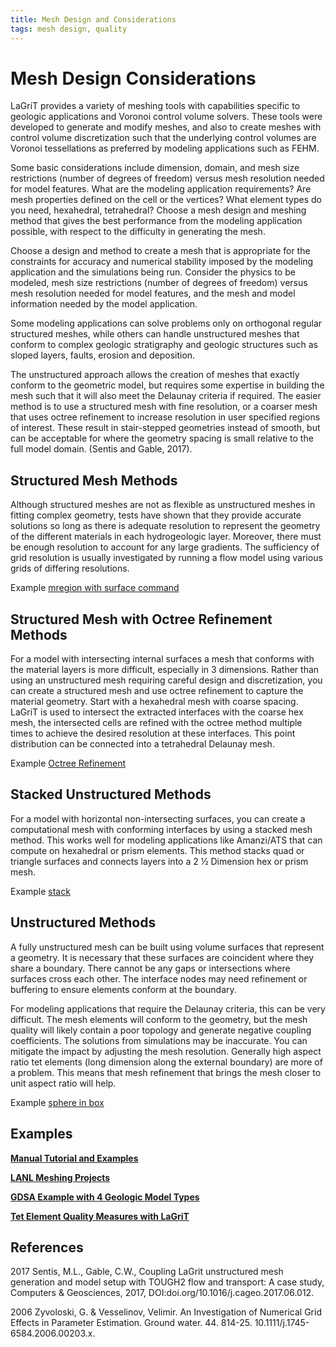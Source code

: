 ```yaml
---
title: Mesh Design and Considerations 
tags: mesh design, quality 
---
```


# Mesh Design Considerations


LaGriT provides a variety of meshing tools with capabilities specific to geologic applications and Voronoi control volume solvers. These tools were developed to generate and modify meshes, and also to create meshes with control volume discretization such that the underlying control volumes are Voronoi tessellations as preferred by modeling applications such as FEHM.



Some basic considerations include dimension, domain, and mesh size restrictions (number of degrees of freedom) versus mesh resolution needed for model features. What are the modeling application requirements?  Are mesh properties defined on the cell or the vertices? What element types do you need, hexahedral, tetrahedral? Choose a mesh design and meshing method that gives the best performance from the modeling application possible, with respect to the difficulty in generating the mesh.


Choose a design and method to create a mesh that is appropriate for the constraints for accuracy and numerical stability imposed by the modeling application and the simulations being run. Consider the physics to be modeled, mesh size restrictions (number of degrees of freedom) versus mesh resolution needed for model features, and the mesh and model information needed by the model application. 



Some modeling applications can solve problems only on orthogonal regular structured meshes, while others can handle unstructured meshes that conform to complex geologic stratigraphy and geologic structures such as sloped layers, faults, erosion and deposition. 



The unstructured approach allows the creation of meshes that exactly conform to the geometric model, but requires some expertise in building the mesh such that it will also meet the Delaunay criteria if required.
The easier method is to use a structured mesh with fine resolution, or a coarser mesh that uses octree refinement to increase resolution in user specified regions of interest. These result in stair-stepped geometries instead of smooth, but can be acceptable for where the geometry spacing is small relative to the full model domain. (Sentis and Gable, 2017). 


## Structured Mesh Methods


Although structured meshes are not as flexible as unstructured meshes in fitting complex geometry, tests have shown that they provide accurate solutions so long as there is adequate resolution to represent the geometry of the different materials in each hydrogeologic layer.  Moreover, there must be enough resolution to account for any large gradients.  The sufficiency of grid resolution is usually investigated by running a flow model using various grids of differing resolutions.


Example [mregion with surface command](https://lanl.github.io/LaGriT/pages/docs/commands/MREGION.html)


## Structured Mesh with Octree Refinement Methods

For a model with intersecting internal surfaces a mesh that conforms with the material layers is more difficult, especially in 3 dimensions. Rather than using an unstructured mesh requiring careful design and discretization, you can create a structured mesh and use octree refinement to capture the material geometry. Start with a hexahedral mesh with coarse spacing. LaGriT is used to intersect the extracted interfaces with the coarse hex mesh, the intersected cells are refined with the octree method multiple times to achieve the desired resolution at these interfaces. This point distribution can be connected into a tetrahedral Delaunay mesh. 


Example [Octree Refinement](https://meshing.lanl.gov/proj/examples/ex_octree_refine_intersect_object/index.html)


## Stacked Unstructured Methods

For a model with horizontal non-intersecting surfaces, you can create a computational mesh with conforming interfaces by using a stacked mesh method. This works well for modeling applications like Amanzi/ATS that can compute on hexahedral or prism elements. This method stacks quad or triangle surfaces and connects layers into a 2 ½ Dimension hex or prism mesh. 


Example [stack](https://lanl.github.io/LaGriT/pages/docs/demos/main_connect.html)


## Unstructured Methods

A fully unstructured mesh can be built using volume surfaces that represent a geometry. It is necessary that these surfaces are coincident where they share a boundary. There cannot be any gaps or intersections where surfaces cross each other. The interface nodes may need refinement or buffering to ensure elements conform at the boundary. 


For modeling applications that require the Delaunay criteria, this can be very difficult. The mesh elements will conform to the geometry, but the mesh quality will likely contain a poor topology and generate negative coupling coefficients. The solutions from simulations may be inaccurate. You can mitigate the impact by adjusting the mesh resolution. Generally high aspect ratio tet elements (long dimension along the external boundary) are more of a problem. This means that mesh refinement that brings the mesh closer to unit aspect ratio will help.


Example [sphere in box](https://meshing.lanl.gov/proj/examples/ex_sphere_in_cube/index.html)




## Examples


[**Manual Tutorial and Examples**](https://lanl.github.io/LaGriT/pages/tutorial/)


[**LANL Meshing Projects**](https://meshing.lanl.gov/proj/index.shtml) 


[**GDSA Example with 4 Geologic Model Types**](https://meshing.lanl.gov/proj/SFWD_models/images/index.html)  


[**Tet Element Quality Measures with LaGriT**](QUALITY_sliver_cap_needle_wedge.md) 


## References


2017 Sentis, M.L., Gable, C.W., Coupling LaGrit unstructured mesh generation and model setup with TOUGH2 flow and transport: A case study, Computers & Geosciences, 2017, DOI:doi.org/10.1016/j.cageo.2017.06.012.
 
 
2006 Zyvoloski, G. & Vesselinov, Velimir. An Investigation of Numerical Grid Effects in Parameter Estimation. Ground water. 44. 814-25. 10.1111/j.1745-6584.2006.00203.x.


